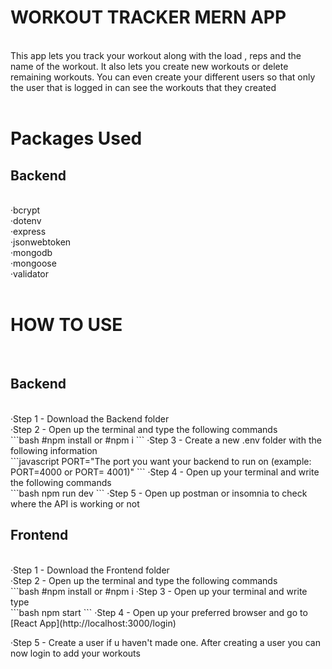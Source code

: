 <h1>WORKOUT TRACKER MERN APP</h1><br/>
This app lets you track your workout along with the load , reps and the name of the workout. It also lets you create new workouts or delete remaining workouts. You can even create your different users so that only the user that is logged in can see the workouts that they created<br/>
<br/>
<h1>Packages Used</h1>
<h2>Backend</h2><br/>
    ·bcrypt<br/>
    ·dotenv<br/>
    ·express<br/>
    ·jsonwebtoken<br/>
    ·mongodb<br/>
    ·mongoose<br/>
    ·validator<br/>
<br/>
<h1>HOW TO USE</h1> <br/>
<h2>Backend</h2><br/>
·Step 1 - Download the Backend folder<br/>
·Step 2 - Open up the terminal and type the following commands<br/>
```bash
#npm install
or
#npm i
```
·Step 3 - Create a new .env folder with the following information<br/>
```javascript
PORT="The port you want your backend to run on (example: PORT=4000 or PORT= 4001)"
```
·Step 4 - Open up your terminal and write the following commands<br/>
```bash
npm run dev
```
·Step 5 - Open up postman or insomnia to check where the API is working or not

<h2>Frontend</h2><br/>
·Step 1 - Download the Frontend folder<br/>
·Step 2 - Open up the terminal and type the following commands<br/>
```bash
#npm install
or
#npm i
·Step 3 - Open up your terminal and write type<br/>
```bash
npm start
```
·Step 4 - Open up your preferred browser and go to [React App](http://localhost:3000/login)<br/>

·Step 5 - Create a user if u haven't made one. After creating a user you can now login to add your workouts<br/>

